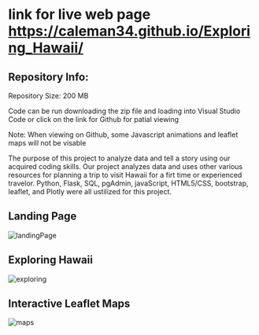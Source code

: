 
# link for live web page https://caleman34.github.io/Exploring_Hawaii/

## Repository Info:

Repository Size: 200 MB

Code can be run downloading the zip file and loading into Visual Studio Code or click on the link for Github for patial viewing

Note: When viewing on Github, some Javascript animations and leaflet maps will not be visable

The purpose of this project to analyze data and tell a story using our acquired coding skills.  Our project analyzes data and uses other various resources for planning a trip to visit Hawaii for a firt time or experienced travelor.  Python, Flask, SQL, pgAdmin, javaScript, HTML5/CSS, bootstrap, leaflet, and Plotly were all ustilized for this project.

## Landing Page

![landingPage](gifs/landing.gif)

## Exploring Hawaii

![exploring](gifs/exploring.gif)

## Interactive Leaflet Maps

![maps](gifs/maps.gif)
